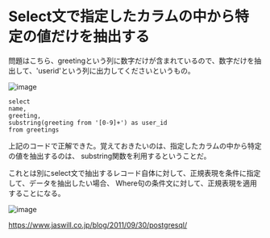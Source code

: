 # Select文で指定したカラムの中から特定の値だけを抽出する

問題はこちら、greetingという列に数字だけが含まれているので、数字だけを抽出して、'userid'という列に出力してくださいというもの。

![image](https://user-images.githubusercontent.com/18514297/90946863-1cdbf700-e46c-11ea-9e2f-7c0d028a4c3a.png)

```
select
name,
greeting,
substring(greeting from '[0-9]+') as user_id
from greetings
```

上記のコードで正解できた。覚えておきたいのは、指定したカラムの中から特定の値を抽出するのは、
substring関数を利用するということだ。

これとは別にselect文で抽出するレコード自体に対して、正規表現を条件に指定して、データを抽出したい場合、
Where句の条件文に対して、正規表現を適用することになる。

![image](https://user-images.githubusercontent.com/18514297/90946926-97a51200-e46c-11ea-97fc-c2c9357197c8.png)

https://www.jaswill.co.jp/blog/2011/09/30/postgresql/
